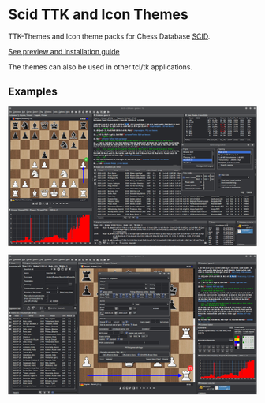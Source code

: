 Scid TTK and Icon Themes
========================

TTK-Themes and Icon theme packs for Chess Database [SCID](https://sourceforge.net/projects/scid).

[See preview and installation guide](tclthemes/readme.md)

The themes can also be used in other tcl/tk applications.

## Examples
![image](tclthemes/scid_screenshot1.png)

![image](tclthemes/scid_screenshot2.png)
